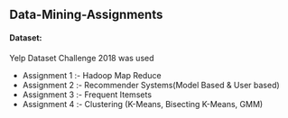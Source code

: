 ## Data-Mining-Assignments

#### Dataset:
Yelp Dataset Challenge 2018 was used

* Assignment 1 :- Hadoop Map Reduce
* Assignment 2 :- Recommender Systems(Model Based & User based)
* Assignment 3 :- Frequent Itemsets
* Assignment 4 :- Clustering (K-Means, Bisecting K-Means, GMM)

